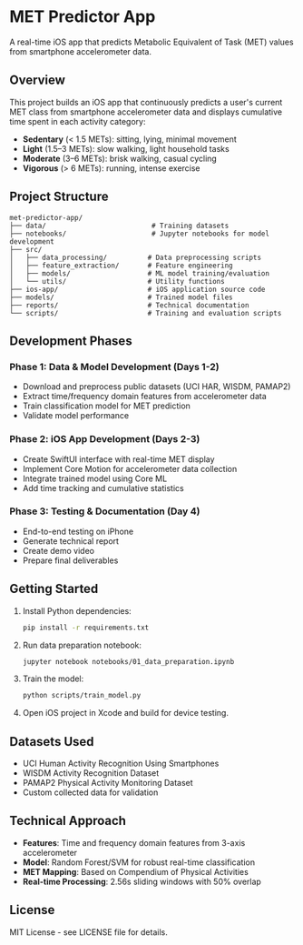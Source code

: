 # MET Predictor App

A real-time iOS app that predicts Metabolic Equivalent of Task (MET) values from smartphone accelerometer data.

## Overview

This project builds an iOS app that continuously predicts a user's current MET class from smartphone accelerometer data and displays cumulative time spent in each activity category:

- **Sedentary** (< 1.5 METs): sitting, lying, minimal movement
- **Light** (1.5–3 METs): slow walking, light household tasks  
- **Moderate** (3–6 METs): brisk walking, casual cycling
- **Vigorous** (> 6 METs): running, intense exercise

## Project Structure

```
met-predictor-app/
├── data/                          # Training datasets
├── notebooks/                     # Jupyter notebooks for model development
├── src/
│   ├── data_processing/          # Data preprocessing scripts
│   ├── feature_extraction/       # Feature engineering
│   ├── models/                   # ML model training/evaluation
│   └── utils/                    # Utility functions
├── ios-app/                      # iOS application source code
├── models/                       # Trained model files
├── reports/                      # Technical documentation
└── scripts/                      # Training and evaluation scripts
```

## Development Phases

### Phase 1: Data & Model Development (Days 1-2)
- Download and preprocess public datasets (UCI HAR, WISDM, PAMAP2)
- Extract time/frequency domain features from accelerometer data
- Train classification model for MET prediction
- Validate model performance

### Phase 2: iOS App Development (Days 2-3)
- Create SwiftUI interface with real-time MET display
- Implement Core Motion for accelerometer data collection
- Integrate trained model using Core ML
- Add time tracking and cumulative statistics

### Phase 3: Testing & Documentation (Day 4)
- End-to-end testing on iPhone
- Generate technical report
- Create demo video
- Prepare final deliverables

## Getting Started

1. Install Python dependencies:
   ```bash
   pip install -r requirements.txt
   ```

2. Run data preparation notebook:
   ```bash
   jupyter notebook notebooks/01_data_preparation.ipynb
   ```

3. Train the model:
   ```bash
   python scripts/train_model.py
   ```

4. Open iOS project in Xcode and build for device testing.

## Datasets Used

- UCI Human Activity Recognition Using Smartphones
- WISDM Activity Recognition Dataset  
- PAMAP2 Physical Activity Monitoring Dataset
- Custom collected data for validation

## Technical Approach

- **Features**: Time and frequency domain features from 3-axis accelerometer
- **Model**: Random Forest/SVM for robust real-time classification
- **MET Mapping**: Based on Compendium of Physical Activities
- **Real-time Processing**: 2.56s sliding windows with 50% overlap

## License

MIT License - see LICENSE file for details.
